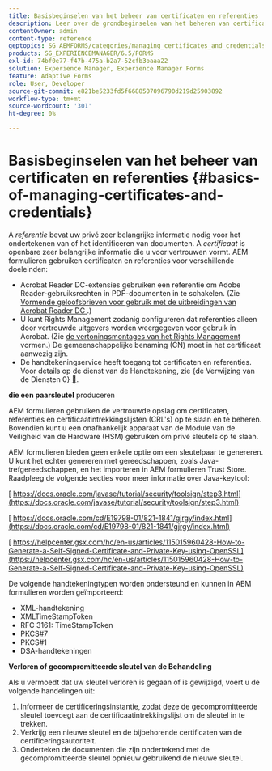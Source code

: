```yaml
---
title: Basisbeginselen van het beheer van certificaten en referenties
description: Leer over de grondbeginselen van het beheren van certificaten en geloofsbrieven.
contentOwner: admin
content-type: reference
geptopics: SG_AEMFORMS/categories/managing_certificates_and_credentials
products: SG_EXPERIENCEMANAGER/6.5/FORMS
exl-id: 74bf0e77-f47b-475a-b2a7-52cfb3baaa22
solution: Experience Manager, Experience Manager Forms
feature: Adaptive Forms
role: User, Developer
source-git-commit: e821be5233fd5f6688507096790d219d25903892
workflow-type: tm+mt
source-wordcount: '301'
ht-degree: 0%

---
```


# Basisbeginselen van het beheer van certificaten en referenties {#basics-of-managing-certificates-and-credentials}

A *referentie* bevat uw privé zeer belangrijke informatie nodig voor het ondertekenen van of het identificeren van documenten. A *certificaat* is openbare zeer belangrijke informatie die u voor vertrouwen vormt. AEM formulieren gebruiken certificaten en referenties voor verschillende doeleinden:

* Acrobat Reader DC-extensies gebruiken een referentie om Adobe Reader-gebruiksrechten in PDF-documenten in te schakelen. (Zie [ Vormende geloofsbrieven voor gebruik met de uitbreidingen van Acrobat Reader DC ](/help/forms/using/admin-help/configuring-credentials-acrobat-reader-dc.md#configuring-credentials-for-use-with-acrobat-reader-dc-extensions).)
* U kunt Rights Management zodanig configureren dat referenties alleen door vertrouwde uitgevers worden weergegeven voor gebruik in Acrobat. (Zie [ de vertoningsmontages van het Rights Management ](/help/forms/using/admin-help/configuring-client-server-options.md#configure-document-security-display-settings) vormen.) De gemeenschappelijke benaming (CN) moet in het certificaat aanwezig zijn.
* De handtekeningservice heeft toegang tot certificaten en referenties. Voor details op de dienst van de Handtekening, zie {de Verwijzing van de Diensten 0} [&#128279;](https://www.adobe.com/go/learn_aemforms_services_65).

**die een paarsleutel** produceren

AEM formulieren gebruiken de vertrouwde opslag om certificaten, referenties en certificaatintrekkingslijsten (CRL&#39;s) op te slaan en te beheren. Bovendien kunt u een onafhankelijk apparaat van de Module van de Veiligheid van de Hardware (HSM) gebruiken om privé sleutels op te slaan.

AEM formulieren bieden geen enkele optie om een sleutelpaar te genereren. U kunt het echter genereren met gereedschappen, zoals Java-trefgereedschappen, en het importeren in AEM formulieren Trust Store. Raadpleeg de volgende secties voor meer informatie over Java-keytool:

[ https://docs.oracle.com/javase/tutorial/security/toolsign/step3.html](https://docs.oracle.com/javase/tutorial/security/toolsign/step3.html)

[ https://docs.oracle.com/cd/E19798-01/821-1841/gjrgy/index.html](https://docs.oracle.com/cd/E19798-01/821-1841/gjrgy/index.html)

[ https://helpcenter.gsx.com/hc/en-us/articles/115015960428-How-to-Generate-a-Self-Signed-Certificate-and-Private-Key-using-OpenSSL](https://helpcenter.gsx.com/hc/en-us/articles/115015960428-How-to-Generate-a-Self-Signed-Certificate-and-Private-Key-using-OpenSSL)

De volgende handtekeningtypen worden ondersteund en kunnen in AEM formulieren worden geïmporteerd:

* XML-handtekening
* XMLTimeStampToken
* RFC 3161: TimeStampToken
* PKCS#7
* PKCS#1
* DSA-handtekeningen

**Verloren of gecompromitteerde sleutel van de Behandeling**

Als u vermoedt dat uw sleutel verloren is gegaan of is gewijzigd, voert u de volgende handelingen uit:

1. Informeer de certificeringsinstantie, zodat deze de gecompromitteerde sleutel toevoegt aan de certificaatintrekkingslijst om de sleutel in te trekken.
1. Verkrijg een nieuwe sleutel en de bijbehorende certificaten van de certificeringsautoriteit.
1. Onderteken de documenten die zijn ondertekend met de gecompromitteerde sleutel opnieuw gebruikend de nieuwe sleutel.
